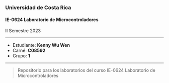 ### Universidad de Costa Rica
#### IE-0624 Laboratorio de Microcontroladores

II Semestre 2023

---

* Estudiante: **Kenny Wu Wen**
* Carné: **C08592**
* Grupo: **1**

---

> Repositorio para los laboratorios del curso IE-0624 Laboratorio de Microcontroladores
